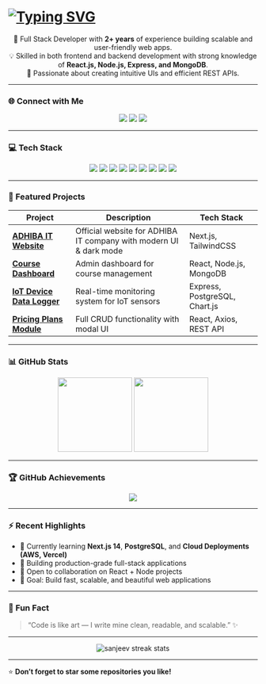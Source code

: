 <!-- Profile README for Sanjeev -->

<h1>
<a href="https://git.io/typing-svg">
<img src="https://readme-typing-svg.herokuapp.com?font=Fira+Code&pause=1000&color=222222&width=435&lines=Hi%2C+I'm+Sanjeev+%F0%9F%91%8B;I%E2%80%99m+a+Full+Stack+Developer+%F0%9F%92%BB;I+build+modern+web+apps+using+React+%26+Node.js+%F0%9F%9A%80;Passionate+about+coding+and+clean+UI+%E2%9C%A8" alt="Typing SVG" />
</a>
</h1>

<p align="center">
  🚀 Full Stack Developer with <b>2+ years</b> of experience building scalable and user-friendly web apps.<br/>
  💡 Skilled in both frontend and backend development with strong knowledge of <b>React.js, Node.js, Express, and MongoDB</b>.<br/>
  🎯 Passionate about creating intuitive UIs and efficient REST APIs.
</p>

---

### 🌐 Connect with Me
<p align="center">
  <a href="https://linkedin.com/in/your-link" target="_blank"><img src="https://img.shields.io/badge/LinkedIn-blue?logo=linkedin&logoColor=white" /></a>
  <a href="mailto:youremail@gmail.com"><img src="https://img.shields.io/badge/Gmail-red?logo=gmail&logoColor=white" /></a>
  <a href="https://github.com/sanjeev"><img src="https://img.shields.io/badge/GitHub-black?logo=github&logoColor=white" /></a>
</p>

---

### 💻 Tech Stack
<p align="center">
  <img src="https://img.shields.io/badge/React-20232A?logo=react&logoColor=61DAFB" />
  <img src="https://img.shields.io/badge/Next.js-000000?logo=nextdotjs&logoColor=white" />
  <img src="https://img.shields.io/badge/Node.js-43853D?logo=node.js&logoColor=white" />
  <img src="https://img.shields.io/badge/Express.js-404D59?logo=express&logoColor=white" />
  <img src="https://img.shields.io/badge/MongoDB-4EA94B?logo=mongodb&logoColor=white" />
  <img src="https://img.shields.io/badge/PostgreSQL-336791?logo=postgresql&logoColor=white" />
  <img src="https://img.shields.io/badge/TailwindCSS-06B6D4?logo=tailwindcss&logoColor=white" />
  <img src="https://img.shields.io/badge/AWS-232F3E?logo=amazonaws&logoColor=white" />
  <img src="https://img.shields.io/badge/Git-F05032?logo=git&logoColor=white" />
</p>

---

### 📂 Featured Projects
| Project | Description | Tech Stack |
|----------|--------------|-------------|
| [**ADHIBA IT Website**](https://github.com/sanjeev/adhiba) | Official website for ADHIBA IT company with modern UI & dark mode | Next.js, TailwindCSS |
| [**Course Dashboard**](https://github.com/sanjeev/course-dashboard) | Admin dashboard for course management | React, Node.js, MongoDB |
| [**IoT Device Data Logger**](https://github.com/sanjeev/iot-logger) | Real-time monitoring system for IoT sensors | Express, PostgreSQL, Chart.js |
| [**Pricing Plans Module**](https://github.com/sanjeev/pricing-plans) | Full CRUD functionality with modal UI | React, Axios, REST API |

---

### 📊 GitHub Stats
<p align="center">
  <img src="https://github-readme-stats.vercel.app/api?username=sanjeev&show_icons=true&theme=tokyonight" height="150"/>
  <img src="https://github-readme-stats.vercel.app/api/top-langs/?username=sanjeev&layout=compact&theme=tokyonight" height="150"/>
</p>

---

### 🏆 GitHub Achievements
<p align="center">
  <img src="https://github-profile-trophy.vercel.app/?username=sanjeev&theme=tokyonight&margin-w=10&no-frame=true" />
</p>

---

### ⚡ Recent Highlights
- 🌱 Currently learning **Next.js 14**, **PostgreSQL**, and **Cloud Deployments (AWS, Vercel)**  
- 💼 Building production-grade full-stack applications  
- 💬 Open to collaboration on React + Node projects  
- 🎯 Goal: Build fast, scalable, and beautiful web applications  

---

### 🎨 Fun Fact
> “Code is like art — I write mine clean, readable, and scalable.” ✨

---

<p align="center">
  <img src="https://github-readme-streak-stats.herokuapp.com/?user=sanjeev&theme=tokyonight" alt="sanjeev streak stats" />
</p>

---

⭐ **Don’t forget to star some repositories you like!**
